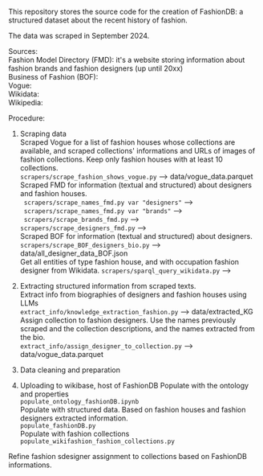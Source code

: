 This repository stores the source code for the creation of FashionDB: a structured dataset about the recent history of fashion.<br/>

The data was scraped in September 2024.<br/>

Sources: <br/>
Fashion Model Directory (FMD): it's a website storing information about fashion brands and fashion designers (up until 20xx)<br/>
Business of Fashion (BOF): <br/>
Vogue: <br/>
Wikidata: <br/>
Wikipedia: <br/>

Procedure:<br/>
1. Scraping data<br/>
Scraped Vogue for a list of fashion houses whose collections are available, and scraped collections' informations and URLs of images of fashion collections. Keep only fashion houses with at least 10 collections.<br/>
``` scrapers/scrape_fashion_shows_vogue.py ``` --> data/vogue_data.parquet <br/>
Scraped FMD for information (textual and structured) about designers and fashion houses. <br/>
``` scrapers/scrape_names_fmd.py var "designers"``` --> <br/>
``` scrapers/scrape_names_fmd.py var "brands"``` --> <br/>
``` scrapers/scrape_brands_fmd.py``` --> <br/>
```scrapers/scrape_designers_fmd.py``` --> <br/>
Scraped BOF for information (textual and structured) about designers. <br/>
```scrapers/scrape_BOF_designers_bio.py``` --> data/all_designer_data_BOF.json <br/>
Get all entities of type fashion house, and with occupation fashion designer from Wikidata. 
```scrapers/sparql_query_wikidata.py``` -->


2. Extracting structured information from scraped texts.<br/>
Extract info from biographies of designers and fashion houses using LLMs<br/>
```extract_info/knowledge_extraction_fashion.py``` --> data/extracted_KG <br/>
Assign collection to fashion designers. Use the names previously scraped and the collection descriptions, and the names extracted from the bio. <br/>
```extract_info/assign_designer_to_collection.py``` --> data/vogue_data.parquet<br/>


3. Data cleaning and preparation


4. Uploading to wikibase, host of FashionDB
Populate with the ontology and properties<br/>
```populate_ontology_fashionDB.ipynb``` <br/>
Populate with structured data. Based on fashion houses and fashion designers extracted information.<br/>
```populate_fashionDB.py``` <br/>
Populate with fashion collections<br/>
```populate_wikifashion_fashion_collections.py``` <br/>

Refine fashion sdesigner assignment to collections based on FashionDB informations. <br>



